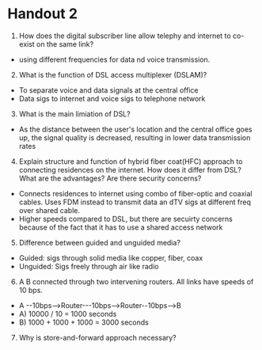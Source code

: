 # Handout 2
1) How does the digital subscriber line allow telephy and internet to co-exist on the same link?
  * using different frequencies for data nd voice transmission.
2) What is the function of DSL access multiplexer (DSLAM)?
  * To separate voice and data signals at the central office
  * Data sigs to internet and voice sigs to telephone network
3) What is the main limiation of DSL?
  * As the distance between the user's location and the central office goes up, the signal quality is decreased, resulting in lower data transmission rates
4) Explain structure and function of hybrid fiber coat(HFC) approach to connecting residences on the internet. How does it differ from DSL? What are the advantages? Are there security concerns?
  * Connects residences to internet using combo of fiber-optic and coaxial cables. Uses FDM instead to transmit data an dTV sigs at different freq over shared cable.
  * Higher speeds compared to DSL, but there are secuirty concerns because of the fact that it has to use a shared access network
5) Difference between guided and unguided media?
  * Guided: sigs through solid media like copper, fiber, coax
  * Unguided: Sigs freely through air like radio
6) A B connected through two intervening routers. All links have speeds of 10 bps.
  * A --10bps-->Router---10bps-->Router--10bps-->B
  * A) 10000 / 10 = 1000 seconds
  * B) 1000 + 1000 + 1000 = 3000 seconds
7) Why is store-and-forward approach necessary?
